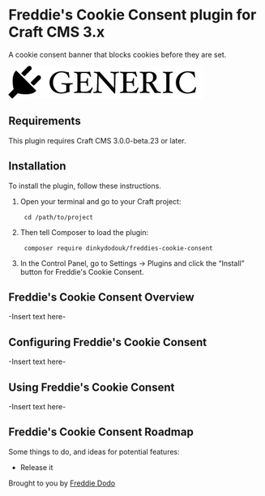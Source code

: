 # Freddie's Cookie Consent plugin for Craft CMS 3.x

A cookie consent banner that blocks cookies before they are set.

![Screenshot](resources/img/plugin-logo.png)

## Requirements

This plugin requires Craft CMS 3.0.0-beta.23 or later.

## Installation

To install the plugin, follow these instructions.

1. Open your terminal and go to your Craft project:

        cd /path/to/project

2. Then tell Composer to load the plugin:

        composer require dinkydodouk/freddies-cookie-consent

3. In the Control Panel, go to Settings → Plugins and click the “Install” button for Freddie's Cookie Consent.

## Freddie's Cookie Consent Overview

-Insert text here-

## Configuring Freddie's Cookie Consent

-Insert text here-

## Using Freddie's Cookie Consent

-Insert text here-

## Freddie's Cookie Consent Roadmap

Some things to do, and ideas for potential features:

* Release it

Brought to you by [Freddie Dodo](https://www.dinkydodo.com)
